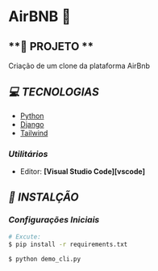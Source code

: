 # AirBNB :iphone:


## **:rocket: PROJETO **

<p align=justify> 
Criação de um clone da plataforma AirBnb
</p>


## ***:computer: TECNOLOGIAS***

  - [Python](https://www.python.org/)
  - [Django](https://www.djangoproject.com/)
  - [Tailwind](https://tailwindcss.com/)

### ***Utilitários***

- Editor: **[Visual Studio Code][vscode]** 

## ***:electric_plug: INSTALÇÃO***

### ***Configurações Iniciais***

```sh
# Excute:
$ pip install -r requirements.txt
```

```sh
$ python demo_cli.py
```
